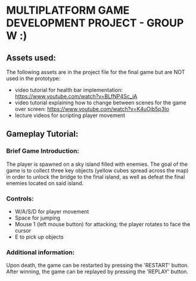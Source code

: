 # **MULTIPLATFORM GAME DEVELOPMENT PROJECT - GROUP W :)**

## Assets used:

The following assets are in the project file for the final game but are NOT used in the prototype:

- video tutorial for health bar implementation: https://www.youtube.com/watch?v=BLfNP4Sc_iA
- video tutorial explaining how to change between scenes for the game over screen: https://www.youtube.com/watch?v=K4uOjb5p3Io
- lecture videos for scripting player movement

## Gameplay Tutorial:
### Brief Game Introduction:
The player is spawned on a sky island filled with enemies. The goal of the game is to collect three key objects
(yellow cubes spread across the map) in order to unlock the bridge to the final island, as well as defeat the final
enemies located on said island.

### Controls: 
- W/A/S/D for player movement
- Space for jumping
- Mouse 1 (left mouse button) for attacking; the player rotates to face the cursor
- E to pick up objects

### Additional information:
Upon death, the game can be restarted by pressing the 'RESTART' button. After winning, the game can be 
replayed by pressing the 'REPLAY' button.